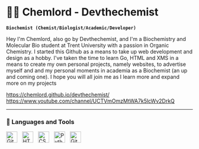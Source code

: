 # 👨‍🔬 Chemlord - Devthechemist

**`Biochemist (Chemist/Biologist/Academic/Developer)`**

Hey I'm Chemlord, also go by Devthechemist, and I'm a Biochemistry and Molecular Bio student at Trent University with a passion in Organic Chemistry. I started this Github as a means to take up web development and design as a hobby. I've taken the time to learn Go, HTML and XMS in a means to create my own personal projects, namely websites, to advertise myself and and my personal moments in academia as a Biochemist (an up and coming one). I hope you will all join me as I learn more and expand more on my projects 

https://chemlord.github.io/devthechemist/
https://www.youtube.com/channel/UCTVmOmzMtWA7k5lcWv2DrkQ

---

### 🧰 Languages and Tools

<img align="left" alt="Git" width="30px" style="padding-right:10px;" src="https://cdn.jsdelivr.net/gh/devicons/devicon/icons/git/git-original.svg" />
<img align="left" alt="HTML" width="30px" style="padding-right:10px;" src="https://cdn.jsdelivr.net/gh/devicons/devicon/icons/html5/html5-plain.svg" />
<img align="left" alt="CSS" width="30px" style="padding-right:10px;" src="https://cdn.jsdelivr.net/gh/devicons/devicon/icons/css3/css3-plain.svg" />
<img align="left" alt="Python" width="30px" style="padding-right:10px;" src="https://cdn.jsdelivr.net/gh/devicons/devicon/icons/python/python-plain.svg" />
<img align="left" alt="GitHub" width="30px" style="padding-right:10px;" src="https://cdn.jsdelivr.net/gh/devicons/devicon/icons/github/github-original.svg" />

<br />

